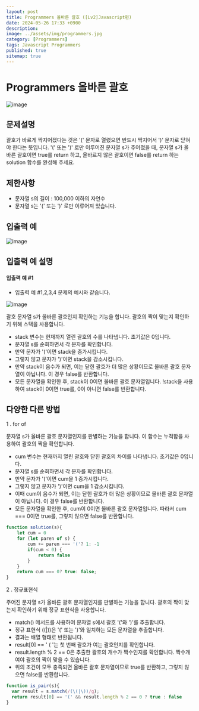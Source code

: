 ```yaml
---
layout: post
title: Programmers 올바른 괄호 ([Lv2]Javascript편)
date: 2024-05-26 17:33 +0900
description: 
image: ../assets/img/programmers.jpg
category: [Programmers]
tags: Javascript Programmers
published: true
sitemap: true
---
```


# Programmers 올바른 괄호

![image](https://github.com/gnlgk/gnlgk.github.io/assets/161431748/ed9ecf63-a8f9-456f-a7c8-bef32fd85801)

## 문제설명

괄호가 바르게 짝지어졌다는 것은 '(' 문자로 열렸으면 반드시 짝지어서 ')' 문자로 닫혀야 한다는 뜻입니다.
'(' 또는 ')' 로만 이루어진 문자열 s가 주어졌을 때, 문자열 s가 올바른 괄호이면 true를 return 하고, 올바르지 않은 괄호이면 false를 return 하는 solution 함수를 완성해 주세요.

## 제한사항

* 문자열 s의 길이 : 100,000 이하의 자연수
* 문자열 s는 '(' 또는 ')' 로만 이루어져 있습니다.

## 입출력 예

![image](https://github.com/gnlgk/gnlgk.github.io/assets/161431748/4be0f17d-2104-4038-b28e-e95c416163a5)

## 입출력 예 설명

#### 입출력 예 #1

* 입출력 예 #1,2,3,4
문제의 예시와 같습니다.

![image](https://github.com/gnlgk/gnlgk.github.io/assets/161431748/ac9f3659-d51b-4909-9a0b-5f09e9cc618f)

괄호 문자열 s가 올바른 괄호인지 확인하는 기능을 합니다. 괄호의 짝이 맞는지 확인하기 위해 스택을 사용합니다.

* stack 변수는 현재까지 열린 괄호의 수를 나타냅니다. 초기값은 0입니다.
* 문자열 s를 순회하면서 각 문자를 확인합니다.
* 만약 문자가 '('이면 stack을 증가시킵니다.
* 그렇지 않고 문자가 ')'이면 stack을 감소시킵니다.
* 만약 stack이 음수가 되면, 이는 닫힌 괄호가 더 많은 상황이므로 올바른 괄호 문자열이 아닙니다. 이 경우 false를 반환합니다.
* 모든 문자열을 확인한 후, stack이 0이면 올바른 괄호 문자열입니다. !stack을 사용하여 stack이 0이면 true를, 0이 아니면 false를 반환합니다.

## 다양한 다른 방법

1 . for of

문자열 s가 올바른 괄호 문자열인지를 판별하는 기능을 합니다. 이 함수는 누적합을 사용하여 괄호의 짝을 확인합니다.

* cum 변수는 현재까지 열린 괄호와 닫힌 괄호의 차이를 나타냅니다. 초기값은 0입니다.
* 문자열 s를 순회하면서 각 문자를 확인합니다.
* 만약 문자가 '('이면 cum을 1 증가시킵니다.
* 그렇지 않고 문자가 ')'이면 cum을 1 감소시킵니다.
* 이때 cum이 음수가 되면, 이는 닫힌 괄호가 더 많은 상황이므로 올바른 괄호 문자열이 아닙니다. 이 경우 false를 반환합니다.
* 모든 문자열을 확인한 후, cum이 0이면 올바른 괄호 문자열입니다. 따라서 cum === 0이면 true를, 그렇지 않으면 false를 반환합니다.

````javascript
function solution(s){
    let cum = 0
    for (let paren of s) {
        cum += paren === '('? 1: -1
        if(cum < 0) {
            return false
        }
    }
    return cum === 0? true: false;
}
````

2 . 정규표현식

주어진 문자열 s가 올바른 괄호 문자열인지를 판별하는 기능을 합니다. 괄호의 짝이 맞는지 확인하기 위해 정규 표현식을 사용합니다.

* match() 메서드를 사용하여 문자열 s에서 괄호 '('와 ')'를 추출합니다.
* 정규 표현식 (\(|\))은 '(' 또는 ')'와 일치하는 모든 문자열을 추출합니다.
* 결과는 배열 형태로 반환됩니다.
* result[0] == ' &#40; '는 첫 번째 괄호가 여는 괄호인지를 확인합니다.
* result.length % 2 == 0은 추출한 괄호의 개수가 짝수인지를 확인합니다. 짝수개여야 괄호의 짝이 맞을 수 있습니다.
* 위의 조건이 모두 충족되면 올바른 괄호 문자열이므로 true를 반환하고, 그렇지 않으면 false를 반환합니다.

````javascript
function is_pair(s){
  var result = s.match(/(\(|\))/g);
  return result[0] == '(' && result.length % 2 == 0 ? true : false
}
````
